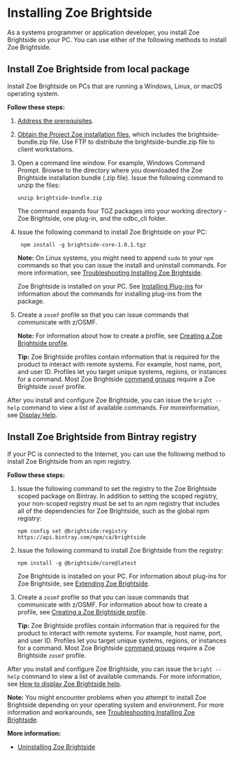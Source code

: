 # Installing Zoe Brightside

As a systems programmer or application developer, you install Zoe Brightside on your PC. You can use either of the following methods to install Zoe Brightside.

## Install Zoe Brightside from local package

Install Zoe Brightside on PCs that are running a Windows, Linux, or macOS operating system.

**Follow these steps:**

1. [Address the prerequisites](../planinstall/cli-precli.md).
2. [Obtain the Project Zoe installation files](../zoegettingstarted.md), which includes the brightside-bundle.zip file. Use FTP to distribute the brightside-bundle.zip file to client workstations.
3. Open a command line window. For example, Windows Command Prompt. Browse to the directory where you downloaded the Zoe Brightside installation bundle \(.zip file\). Issue the following command to unzip the files:

   ```text
   unzip brightside-bundle.zip
   ```

   The command expands four TGZ packages into your working directory - Zoe Brightside, one plug-in, and the odbc\_cli folder.

4. Issue the following command to install Zoe Brightside on your PC:

   ```text
    npm install -g brightside-core-1.0.1.tgz
   ```

   **Note:** On Linux systems, you might need to append `sudo` to your `npm` commands so that you can issue the install and uninstall commands. For more information, see [Troubleshooting Installing Zoe Brightside](cli-troubleshootinginstallingcli.md).

   Zoe Brightside is installed on your PC. See [Installing Plug-ins](../../zoe_extending/cli-extending/cli-installplugins.md) for information about the commands for installing plug-ins from the package.

5. Create a `zosmf` profile so that you can issue commands that communicate with z/OSMF.

   **Note:** For information about how to create a profile, see [Creating a Zoe Brightside profile](cli-createaprofile.md).

   **Tip:** Zoe Brightside profiles contain information that is required for the product to interact with remote systems. For example, host name, port, and user ID. Profiles let you target unique systems, regions, or instances for a command. Most Zoe Brightside [command groups](../../using/cli-usingcli/cli-commandgroups.md) require a Zoe Brightside `zosmf` profile.

After you install and configure Zoe Brightside, you can issue the `bright --help` command to view a list of available commands. For moreinformation, see [Display Help](../../using/cli-usingcli/cli-howtodisplaybrightsidehelp.md).

## Install Zoe Brightside from Bintray registry

If your PC is connected to the Internet, you can use the following method to install Zoe Brightside from an npm registry.

**Follow these steps:**

1. Issue the following command to set the registry to the Zoe Brightside scoped package on Bintray. In addition to setting the scoped registry, your non-scoped registry must be set to an npm registry that includes all of the dependencies for Zoe Brightside, such as the global npm registry:

   ```text
   npm config set @brightside:registry https://api.bintray.com/npm/ca/brightside
   ```

2. Issue the following command to install Zoe Brightside from the registry:

   ```text
   npm install -g @brightside/core@latest
   ```

   Zoe Brightside is installed on your PC. For information about plug-ins for Zoe Brightside, see [Extending Zoe Brightside](../../zoe_extending/cli-extending/).

3. Create a `zosmf` profile so that you can issue commands that communicate with z/OSMF. For information about how to create a profile, see [Creating a Zoe Brightside profile](cli-createaprofile.md).

   **Tip:** Zoe Brightside profiles contain information that is required for the product to interact with remote systems. For example, host name, port, and user ID. Profiles let you target unique systems, regions, or instances for a command. Most Zoe Brightside [command groups](../../using/cli-usingcli/cli-commandgroups.md) require a Zoe Brightside `zosmf` profile.

After you install and configure Zoe Brightside, you can issue the `bright --help` command to view a list of available commands. For more information, see [How to display Zoe Brightside help](../../using/cli-usingcli/cli-howtodisplaybrightsidehelp.md).

**Note:** You might encounter problems when you attempt to install Zoe Brightside depending on your operating system and environment. For more information and workarounds, see [Troubleshooting Installing Zoe Brightside](cli-troubleshootinginstallingcli.md).

**More information:**

* [Uninstalling Zoe Brightside](../uninstall/cli-uninstallcli.md)

